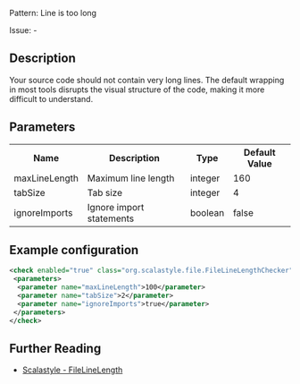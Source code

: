 Pattern: Line is too long

Issue: -

## Description

Your source code should not contain very long lines. The default wrapping in most tools disrupts the visual structure of the code, making it more difficult to understand.

## Parameters
<table><tr><th>Name</th><th>Description</th><th>Type</th><th>Default Value</th></tr><tr><td>maxLineLength</td>
        <td>Maximum line length</td>
        <td>integer</td>
        <td>160</td>
      </tr><tr><td>tabSize</td>
        <td>Tab size</td>
        <td>integer</td>
        <td>4</td>
      </tr><tr><td>ignoreImports</td>
        <td>Ignore import statements</td>
        <td>boolean</td>
        <td>false</td>
      </tr></table>

## Example configuration

```xml
<check enabled="true" class="org.scalastyle.file.FileLineLengthChecker" level="warning">
 <parameters>
  <parameter name="maxLineLength">100</parameter>
  <parameter name="tabSize">2</parameter>
  <parameter name="ignoreImports">true</parameter>
 </parameters>
</check>
```
<a name="org_scalastyle_file_FileTabChecker" />

## Further Reading

* [Scalastyle - FileLineLength](http://www.scalastyle.org/rules-1.0.0.html#org_scalastyle_file_FileLineLengthChecker)